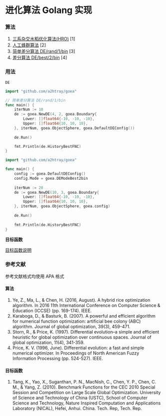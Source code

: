 进化算法 Golang 实现
==========================

### 算法

1. [三系杂交水稻优化算法(HRO)](./doc/HRO.md) [1]
2. [人工蜂群算法](./doc/ABC.md) [2]
3. [简单差分算法 DE/rand/1/bin](./doc/DE-rand-1-bin.md) [3]
4. [差分算法 DE/best/2/bin](./doc/DE-best-2-bin.md) [4]

### 用法

`DE`

```go
import "github.com/a2htray/goea"

// 简单差分算法 DE/rand/1/bin
func main() {
	iterNum := 10
    de := goea.NewDE(4, 2, goea.Boundary{
        Lower: []float64{-10, -10, -10},
        Upper: []float64{10, 10, 10},
    }, iterNum, goea.ObjectSphere, goea.DefaultDEConfig())
    
    de.Run()

    fmt.Println(de.HistoryBestFNC)
}
```

```go
import "github.com/a2htray/goea"

func main() {
	config := goea.DefaultDEConfig()
    config.Mode = goea.DEModeBest2bin
    
    iterNum := 20
    de := goea.NewDE(10, 3, goea.Boundary{
        Lower: []float64{-10, -10, -10},
        Upper: []float64{10, 10, 10},
    }, iterNum, goea.ObjectSphere, goea.config)
    
    de.Run()
    
    fmt.Println(de.HistoryBestFNC)
}
```

**目标函数**

[目标函数说明](./doc/FUNCTIONS.md)

### 参考文献

参考文献格式均使用 APA 格式

#### 算法

1. Ye, Z., Ma, L., & Chen, H. (2016, August). A hybrid rice optimization algorithm. In 2016 11th International Conference on Computer Science & Education (ICCSE) (pp. 169-174). IEEE.
2. Karaboga, D., & Basturk, B. (2007). A powerful and efficient algorithm for numerical function optimization: artificial bee colony (ABC) algorithm. Journal of global optimization, 39(3), 459-471.
3. Storn, R., & Price, K. (1997). Differential evolution–a simple and efficient heuristic for global optimization over continuous spaces. Journal of global optimization, 11(4), 341-359.
4. Price, K. V. (1996, June). Differential evolution: a fast and simple numerical optimizer. In Proceedings of North American Fuzzy Information Processing (pp. 524-527). IEEE.

#### 目标函数

1. Tang, K., Yao, X., Suganthan, P. N., MacNish, C., Chen, Y. P., Chen, C. M., & Yang, Z. (2010). Benchmark Functions for the CEC 2010 Special Session and Competition on Large Scale Global Optimization. University of Science and Technology of China (USTC), School of Computer Science and Technology, Nature Inspired Computation and Applications Laboratory (NICAL), Hefei, Anhui. China. Tech. Rep, Tech. Rep.